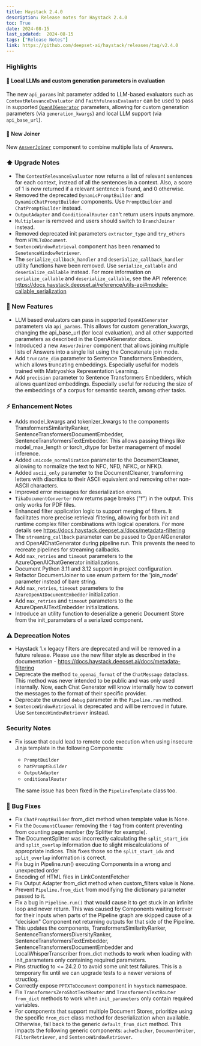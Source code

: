 ```yaml
---
title: Haystack 2.4.0
description: Release notes for Haystack 2.4.0
toc: True
date: 2024-08-15
last_updated:  2024-08-15
tags: ["Release Notes"]
link: https://github.com/deepset-ai/haystack/releases/tag/v2.4.0
---
```


### Highlights

#### 🙌 Local LLMs and custom generation parameters in evaluation

The new `api_params` init parameter added to LLM-based evaluators such as `ContextRelevanceEvaluator` and `FaithfulnessEvaluator` can be used to pass in supported [`OpenAIGenerator`](https://docs.haystack.deepset.ai/docs/openaigenerator) parameters, allowing for custom generation parameters (via `generation_kwargs`) and local LLM support (via `api_base_url`).

#### 📝 New Joiner
New [`AnswerJoiner`](https://docs.haystack.deepset.ai/v2.4/docs/answerjoiner) component to combine multiple lists of Answers.


### ⬆️ Upgrade Notes

-   The `ContextRelevanceEvaluator` now returns a list of relevant sentences for each context, instead of all the sentences in a context. Also, a score of 1 is now returned if a relevant sentence is found, and 0 otherwise.
-   Removed the deprecated `DynamicPromptBuilder` and `DynamicChatPromptBuilder` components. Use `PromptBuilder` and `ChatPromptBuilder` instead.
-   `OutputAdapter` and `ConditionalRouter` can't return users inputs anymore.
-   `Multiplexer` is removed and users should switch to `BranchJoiner` instead.
-   Removed deprecated init parameters `extractor_type` and `try_others` from `HTMLToDocument`.
-   `SentenceWindowRetrieval` component has been renamed to `SenetenceWindowRetriever`.
-   The `serialize_callback_handler` and `deserialize_callback_handler` utility functions have been removed. Use `serialize_callable` and `deserialize_callable` instead. For more information on `serialize_callable` and `deserialize_callable`, see the API reference: <https://docs.haystack.deepset.ai/reference/utils-api#module-callable_serialization>

### 🚀 New Features

-   LLM based evaluators can pass in supported `OpenAIGenerator` parameters via `api_params`. This allows for custom generation_kwargs, changing the api_base_url (for local evaluation), and all other supported parameters as described in the OpenAIGenerator docs.
-   Introduced a new `AnswerJoiner` component that allows joining multiple lists of Answers into a single list using the Concatenate join mode.
-   Add `truncate_dim` parameter to Sentence Transformers Embedders, which allows truncating embeddings. Especially useful for models trained with Matryoshka Representation Learning.
-   Add `precision` parameter to Sentence Transformers Embedders, which allows quantized embeddings. Especially useful for reducing the size of the embeddings of a corpus for semantic search, among other tasks.

### ⚡️ Enhancement Notes

-   Adds model_kwargs and tokenizer_kwargs to the components TransformersSimilarityRanker, SentenceTransformersDocumentEmbedder, SentenceTransformersTextEmbedder. This allows passing things like model_max_length or torch_dtype for better management of model inference.
-   Added `unicode_normalization` parameter to the DocumentCleaner, allowing to normalize the text to NFC, NFD, NFKC, or NFKD.
-   Added `ascii_only` parameter to the DocumentCleaner, transforming letters with diacritics to their ASCII equivalent and removing other non-ASCII characters.
-   Improved error messages for deserialization errors.
-   `TikaDocumentConverter` now returns page breaks ("f") in the output. This only works for PDF files.
-   Enhanced filter application logic to support merging of filters. It facilitates more precise retrieval filtering, allowing for both init and runtime complex filter combinations with logical operators. For more details see <https://docs.haystack.deepset.ai/docs/metadata-filtering>
-   The `streaming_callback` parameter can be passed to OpenAIGenerator and OpenAIChatGenerator during pipeline run. This prevents the need to recreate pipelines for streaming callbacks.
-   Add `max_retries` and `timeout` parameters to the AzureOpenAIChatGenerator initializations.
-   Document Python 3.11 and 3.12 support in project configuration.
-   Refactor DocumentJoiner to use enum pattern for the 'join_mode' parameter instead of bare string.
-   Add `max_retries`, `timeout` parameters to the `AzureOpenAIDocumentEmbedder` initialization.
-   Add `max_retries` and `timeout` parameters to the AzureOpenAITextEmbedder initializations.
- Introduce an utility function to deserialize a generic Document Store from the init_parameters of a serialized component.

### ⚠️ Deprecation Notes

-   Haystack 1.x legacy filters are deprecated and will be removed in a future release. Please use the new filter style as described in the documentation - <https://docs.haystack.deepset.ai/docs/metadata-filtering>
-   Deprecate the method `to_openai_format` of the `ChatMessage` dataclass. This method was never intended to be public and was only used internally. Now, each Chat Generator will know internally how to convert the messages to the format of their specific provider.
-   Deprecate the unused `debug` parameter in the `Pipeline.run` method.
-   `SentenceWindowRetrieval` is deprecated and will be removed in future. Use `SentenceWindowRetriever` instead.

### Security Notes

-   Fix issue that could lead to remote code execution when using insecure Jinja template in the following Components:
    -   `PromptBuilder`
    -   `hatPromptBuilder`
    -   `OutputAdapter`
    -   `onditionalRouter`

    The same issue has been fixed in the `PipelineTemplate` class too.

### 🐛 Bug Fixes

-   Fix `ChatPromptBuilder` from_dict method when template value is None.
-   Fix the `DocumentCleaner` removing the `f` tag from content preventing from counting page number (by Splitter for example).
-   The DocumentSplitter was incorrectly calculating the `split_start_idx` and `split_overlap` information due to slight miscalculations of appropriate indices. This fixes those so the `split_start_idx` and `split_overlap` information is correct.
-   Fix bug in Pipeline.run() executing Components in a wrong and unexpected order
-   Encoding of HTML files in LinkContentFetcher
-   Fix Output Adapter from_dict method when custom_filters value is None.
-   Prevent `Pipeline.from_dict` from modifying the dictionary parameter passed to it.
-   Fix a bug in `Pipeline.run()` that would cause it to get stuck in an infinite loop and never return. This was caused by Components waiting forever for their inputs when parts of the Pipeline graph are skipped cause of a "decision" Component not returning outputs for that side of the Pipeline.
-   This updates the components, TransformersSimilarityRanker, SentenceTransformersDiversityRanker, SentenceTransformersTextEmbedder, SentenceTransformersDocumentEmbedder and LocalWhisperTranscriber from_dict methods to work when loading with init_parameters only containing required parameters.
-   Pins structlog to \<= 24.2.0 to avoid some unit test failures. This is a temporary fix until we can upgrade tests to a newer versions of structlog.
-   Correctly expose `PPTXToDocument` component in `haystack` namespace.
-   Fix `TransformersZeroShotTextRouter` and `TransformersTextRouter` `from_dict` methods to work when `init_parameters` only contain required variables.
- For components that support multiple Document Stores, prioritize using the specific `from_dict` class method for deserialization when available. Otherwise, fall back to the generic `default_from_dict` method. This impacts the following generic components: `acheChecker`, `DocumentWriter`, `FilterRetriever`, and `SentenceWindowRetriever`.